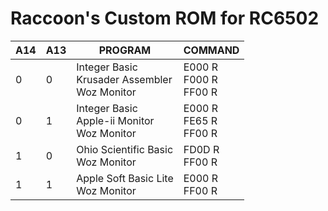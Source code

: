# Raccoon's Custom ROM for RC6502

|A14|A13|PROGRAM|COMMAND|
|-|-|-|-|
|0|0|Integer Basic<br>Krusader Assembler<br>Woz Monitor|E000 R<br>F000 R<br>FF00 R|
|0|1|Integer Basic<br>Apple-ii Monitor<br>Woz Monitor|E000 R<br>FE65 R<br>FF00 R|
|1|0|Ohio Scientific Basic<br>Woz Monitor|FD0D R<br>FF00 R|
|1|1|Apple Soft Basic Lite<br>Woz Monitor|E000 R<br>FF00 R|
